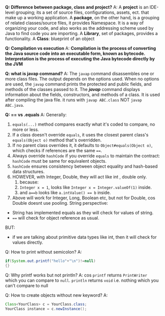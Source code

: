 
**Q: Difference between package, class and project?**
A:
A **project** is an IDE-level grouping; its a set of source files, configurations, assets, ect. that make up a working application.
A **package**, on the other hand, is a grouping of related classes/source files, it provides Namespace. It is a way of organizing your code, and also works as the addressing scheme used by Java to find code you are importing.
A **Library**, set of packages, provides a functionality.
A **Class**: blueprint of an object

**Q: Compilation vs execution**
A:
**Compilation is the process of converting the Java source code into an executable form, known as bytecode.** **Interpretation is the process of executing the Java bytecode directly by the JVM**


**Q: what is javap command?**
A:
The `javap` command disassembles one or more class files. The output depends on the options used. When no options are used, the `javap` command prints the protected and public fields, and methods of the classes passed to it.
The **_javap_** command displays information about the fields, constructors, and methods of a class.
It is used after compiling the java file.
it runs with `javap ABC.class` NOT `javap ABC.java`.

**Q: == vs .equals**
A:
Generally:
1. `equals(...)` method compares exactly what it's coded to compare, no more or less.
2. If a class doesn't override `equals`, it uses the closest parent class's `equals(Object o)` method that's overridden.
3. If no parent class overrides it, it defaults to `Object#equals(Object o)`, which checks if references are the same `==`.
4. Always override `hashCode` if you override `equals` to maintain the contract: `hashCode` must be same for equivalent objects.
5. `hashCode` ensures consistency between object equality and hash-based data structures.
6. HOWEVER, with Integer, Double, they will act like int , double only.
	1. because:
	2. `Integer x = 1`, looks like `Integer x = Integer.valueOf(1)` inside.
	3. and `a==b` looks like `a.intValue() == b` inside.
7. Above will work for Integer, Long, Boolean etc, but not for Double, cos Double doesnt use pooling.
String perspective:
- String has implemented equals as they will check for values of string.
- `==` will check for object reference as usual.

BUT:
- if we are talking about primitive data types like int, then it will check for values directly.

Q: How to print without semicolon?
A:
```java
if(System.out.printf("hello"+"\n")!=null)
{}
```
Q: Why printf works but not println?
A: cos `printf` returns `PrintWriter` which you can compare to `null`. `println` returns `void` i.e. nothing which you can't compare to null

Q: How to create objects without new keyword?
A:
```java
Class<YourClass> c = YourClass.class;
YourClass instance = c.newInstance();
```





